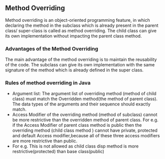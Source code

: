 ## Method Overriding

Method overriding is an object-oriented programming feature, in which declaring the method in the subclass which is already present in the parent class/ super-class is called as method overriding. The child class can give its own implementation without impacting the parent class method.

### Advantages of the Method Overriding
The main advantage of the method overriding is to maintain the reusability of the code. The subclass can give its own implementation with the same signature of the method which is already defined in the super class.

### Rules of method overriding in Java
- Argument list: The argument list of overriding method (method of child class) must match the Overridden method(the method of parent class). The data types of the arguments and their sequence should exactly match.
- Access Modifier of the overriding method (method of subclass) cannot be more restrictive than the overridden method of parent class. For e.g. if the Access Modifier of parent class method is public then the overriding method (child class method ) cannot have private, protected and default Access modifier,because all of these three access modifiers are more restrictive than public.
- For e.g. This is not allowed as child class disp method is more restrictive(protected) than base class(public)